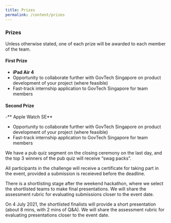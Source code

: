 ```yaml
---
title: Prizes
permalink: /content/prizes
---
```


### **Prizes**
<!-- TODO don't forget to downsize the pictures! -->
Unless otherwise stated, one of each prize will be awarded to each member of the team.

#### **First Prize**
- **iPad Air 4**
- Opportunity to collaborate further with GovTech Singapore on product development of your project (where feasible)
- Fast-track internship application to GovTech Singapore for team members

#### **Second Prize**
-** Apple Watch SE**
- Opportunity to collaborate further with GovTech Singapore on product development of your project (where feasible)
- Fast-track internship application to GovTech Singapore for team members

We have a pub quiz segment on the closing ceremony on the last day, and the top 3 winners of the pub quiz will receive “swag packs”.

All participants in the challenge will receive a certificate for taking part in the event, provided a submission is receieved before the deadline.

There is a shortlisting stage after the weekend hackathon, where we select the shortlisted teams to make final presentations. We will share the assessment rubric for evaluating submissions closer to the event date.

On 4 July 2021, the shortlisted finalists will provide a short presentation (about 8 mins, with 2 mins of Q&A). We will share the assessment rubric for evaluating presentations closer to the event date.